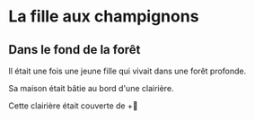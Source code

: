 # La fille aux champignons

## Dans le fond de la forêt

Il était une fois une jeune fille qui vivait dans une forêt profonde.

Sa maison était bâtie au bord d'une clairière.

Cette clairière était couverte de +:mushroom:

